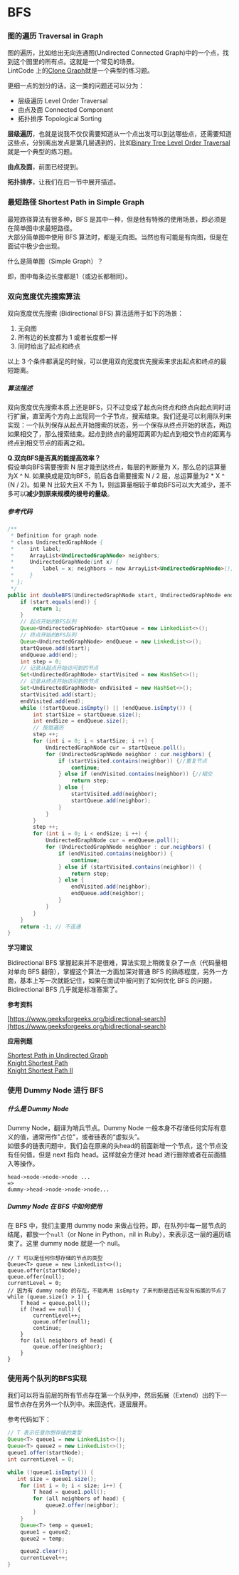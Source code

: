 # BFS

### 图的遍历 Traversal in Graph

图的遍历，比如给出无向连通图\(Undirected Connected Graph\)中的一个点，找到这个图里的所有点。这就是一个常见的场景。  
LintCode 上的[Clone Graph](http://www.lintcode.com/problem/clone-graph)就是一个典型的练习题。

更细一点的划分的话，这一类的问题还可以分为：

* 层级遍历 Level Order Traversal
* 由点及面 Connected Component
* 拓扑排序 Topological Sorting

**层级遍历**，也就是说我不仅仅需要知道从一个点出发可以到达哪些点，还需要知道这些点，分别离出发点是第几层遇到的，比如[Binary Tree Level Order Traversal](http://www.lintcode.com/problem/binary-tree-level-order-traversal/)就是一个典型的练习题。

**由点及面**，前面已经提到。

**拓扑排序**，让我们在后一节中展开描述。

### 最短路径 Shortest Path in Simple Graph

最短路径算法有很多种，BFS 是其中一种，但是他有特殊的使用场景，即必须是在简单图中求最短路径。  
大部分简单图中使用 BFS 算法时，都是无向图。当然也有可能是有向图，但是在面试中极少会出现。

什么是简单图（Simple Graph）？

即，图中每条边长度都是1（或边长都相同）。

### 双向宽度优先搜索算法

双向宽度优先搜索 \(Bidirectional BFS\) 算法适用于如下的场景：

1. 无向图
2. 所有边的长度都为 1 或者长度都一样
3. 同时给出了起点和终点

以上 3 个条件都满足的时候，可以使用双向宽度优先搜索来求出起点和终点的最短距离。

##### 算法描述

双向宽度优先搜索本质上还是BFS，只不过变成了起点向终点和终点向起点同时进行扩展，直至两个方向上出现同一个子节点，搜索结束。我们还是可以利用队列来实现：一个队列保存从起点开始搜索的状态，另一个保存从终点开始的状态，两边如果相交了，那么搜索结束。起点到终点的最短距离即为起点到相交节点的距离与终点到相交节点的距离之和。

**Q.双向BFS是否真的能提高效率？**  
假设单向BFS需要搜索 N 层才能到达终点，每层的判断量为 X，那么总的运算量为X ^ N. 如果换成是双向BFS，前后各自需要搜索 N / 2 层，总运算量为2 \* X ^ {N / 2}。如果 N 比较大且X 不为 1，则运算量相较于单向BFS可以大大减少，差不多可以**减少到原来规模的根号的量级**。

##### 参考代码

```java
/**
 * Definition for graph node.
 * class UndirectedGraphNode {
 *     int label;
 *     ArrayList<UndirectedGraphNode> neighbors;
 *     UndirectedGraphNode(int x) { 
 *         label = x; neighbors = new ArrayList<UndirectedGraphNode>(); 
 *     }
 * };
 */
public int doubleBFS(UndirectedGraphNode start, UndirectedGraphNode end) {
    if (start.equals(end)) {
        return 1;
    }
    // 起点开始的BFS队列
    Queue<UndirectedGraphNode> startQueue = new LinkedList<>();
    // 终点开始的BFS队列
    Queue<UndirectedGraphNode> endQueue = new LinkedList<>();
    startQueue.add(start);
    endQueue.add(end);
    int step = 0;
    // 记录从起点开始访问到的节点
    Set<UndirectedGraphNode> startVisited = new HashSet<>();
    // 记录从终点开始访问到的节点
    Set<UndirectedGraphNode> endVisited = new HashSet<>();
    startVisited.add(start);
    endVisited.add(end);
    while (!startQueue.isEmpty() || !endQueue.isEmpty()) {
        int startSize = startQueue.size();
        int endSize = endQueue.size();
        // 按层遍历
        step ++;
        for (int i = 0; i < startSize; i ++) {
            UndirectedGraphNode cur = startQueue.poll();
            for (UndirectedGraphNode neighbor : cur.neighbors) {
                if (startVisited.contains(neighbor)) {//重复节点
                    continue;
                } else if (endVisited.contains(neighbor)) {//相交
                    return step;
                } else {
                    startVisited.add(neighbor);
                    startQueue.add(neighbor);
                }
            }
        }
        step ++;
        for (int i = 0; i < endSize; i ++) {
            UndirectedGraphNode cur = endQueue.poll();
            for (UndirectedGraphNode neighbor : cur.neighbors) {
                if (endVisited.contains(neighbor)) {
                    continue;
                } else if (startVisited.contains(neighbor)) {
                    return step;
                } else {
                    endVisited.add(neighbor);
                    endQueue.add(neighbor);
                }
            }
        }    
    }
    return -1; // 不连通
}
```

**学习建议**

Bidirectional BFS 掌握起来并不是很难，算法实现上稍微复杂了一点（代码量相对单向 BFS 翻倍），掌握这个算法一方面加深对普通 BFS 的熟练程度，另外一方面，基本上写一次就能记住，如果在面试中被问到了如何优化 BFS 的问题，Bidirectional BFS 几乎就是标准答案了。

**参考资料**

[https://www.geeksforgeeks.org/bidirectional-search](https://www.geeksforgeeks.org/bidirectional-search)

**应用例题**

[Shortest Path in Undirected Graph](http://www.lintcode.com/zh-cn/problem/shortest-path-in-undirected-graph/)  
[Knight Shortest Path](http://www.lintcode.com/zh-cn/problem/knight-shortest-path/)  
[Knight Shortest Path II](http://www.lintcode.com/en/problem/knight-shortest-path-ii/)

### 使用 Dummy Node 进行 BFS

##### 什么是 Dummy Node

Dummy Node，翻译为哨兵节点。Dummy Node 一般本身不存储任何实际有意义的值，通常用作"占位"，或者链表的“虚拟头”。  
如很多的链表问题中，我们会在原来的头head的前面新增一个节点，这个节点没有任何值，但是 next 指向 head。这样就会方便对 head 进行删除或者在前面插入等操作。

```
head->node->node->node ...
=>
dummy->head->node->node->node...
```

##### Dummy Node 在 BFS 中如何使用

在 BFS 中，我们主要用 dummy node 来做占位符。即，在队列中每一层节点的结尾，都放一个`null`（or None in Python，nil in Ruby），来表示这一层的遍历结束了。这里 dummy node 就是一个 null。

```
// T 可以是任何你想存储的节点的类型
Queue<T> queue = new LinkedList<>();
queue.offer(startNode);
queue.offer(null);
currentLevel = 0;
// 因为有 dummy node 的存在，不能再用 isEmpty 了来判断是否还有没有拓展的节点了
while (queue.size() > 1) {
    T head = queue.poll();
    if (head == null) {
        currentLevel++;
        queue.offer(null);
        continue;
    }
    for (all neighbors of head) {
        queue.offer(neighbor);
    }
}
```

### 使用两个队列的BFS实现

我们可以将当前层的所有节点存在第一个队列中，然后拓展（Extend）出的下一层节点存在另外一个队列中。来回迭代，逐层展开。

参考代码如下：

```java
// T 表示任意你想存储的类型
Queue<T> queue1 = new LinkedList<>();
Queue<T> queue2 = new LinkedList<>();
queue1.offer(startNode);
int currentLevel = 0;

while (!queue1.isEmpty()) {
   int size = queue1.size();
    for (int i = 0; i < size; i++) {
        T head = queue1.poll();
        for (all neighbors of head) {
            queue2.offer(neighbor);
        }
    }
    Queue<T> temp = queue1;
    queue1 = queue2;
    queue2 = temp;

    queue2.clear();
    currentLevel++;
}
```



